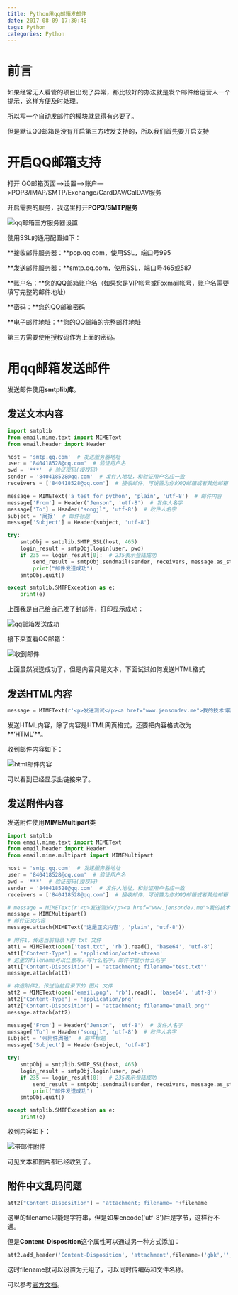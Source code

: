 ```yaml
---
title: Python用qq邮箱发邮件
date: 2017-08-09 17:30:48
tags: Python
categories: Python
---
```


# 前言

如果经常无人看管的项目出现了异常，那比较好的办法就是发个邮件给运营人一个提示，这样方便及时处理。

所以写一个自动发邮件的模块就显得有必要了。

但是默认QQ邮箱是没有开启第三方收发支持的，所以我们首先要开启支持

# 开启QQ邮箱支持

打开 QQ邮箱页面—>设置—>账户—>POP3/IMAP/SMTP/Exchange/CardDAV/CalDAV服务

开启需要的服务，我这里打开**POP3/SMTP服务**

![qq邮箱三方服务器设置](http://othg5ggzi.bkt.clouddn.com/qq%E9%82%AE%E7%AE%B1%E8%AE%BE%E7%BD%AE%E4%B8%89%E6%96%B9%E6%9C%8D%E5%8A%A1%E5%99%A8.png)



使用SSL的通用配置如下：

**接收邮件服务器：**pop.qq.com，使用SSL，端口号995

**发送邮件服务器：**smtp.qq.com，使用SSL，端口号465或587

**账户名：**您的QQ邮箱账户名（如果您是VIP帐号或Foxmail帐号，账户名需要填写完整的邮件地址）

**密码：**您的QQ邮箱密码

**电子邮件地址：**您的QQ邮箱的完整邮件地址

第三方需要使用授权码作为上面的密码。

# 用qq邮箱发送邮件

发送邮件使用**smtplib库**。

## 发送文本内容

```python
import smtplib
from email.mime.text import MIMEText
from email.header import Header

host = 'smtp.qq.com'  # 发送服务器地址
user = '840418528@qq.com'  # 验证用户名
pwd = '***'  # 验证密码(授权码)
sender = '840418528@qq.com'  # 发件人地址，和验证用户名应一致
receivers = ['840418528@qq.com']  # 接收邮件，可设置为你的QQ邮箱或者其他邮箱

message = MIMEText('a test for python', 'plain', 'utf-8')  # 邮件内容
message['From'] = Header("Jenson", 'utf-8')  # 发件人名字
message['To'] = Header("songjl", 'utf-8')  # 收件人名字
subject = '周报'  # 邮件标题
message['Subject'] = Header(subject, 'utf-8')

try:
    smtpObj = smtplib.SMTP_SSL(host, 465)
    login_result = smtpObj.login(user, pwd)
    if 235 == login_result[0]:  # 235表示登陆成功
        send_result = smtpObj.sendmail(sender, receivers, message.as_string())
        print("邮件发送成功")
    smtpObj.quit()

except smtplib.SMTPException as e:
    print(e)

```

上面我是自己给自己发了封邮件，打印显示成功：

![qq邮箱发送成功](http://othg5ggzi.bkt.clouddn.com/qq%E9%82%AE%E7%AE%B1%E5%8F%91%E9%80%81%E6%88%90%E5%8A%9F%E6%88%AA%E5%9B%BE.png)



接下来查看QQ邮箱：

![收到邮件](http://othg5ggzi.bkt.clouddn.com/%E6%94%B6%E5%88%B0%E9%82%AE%E4%BB%B6%E6%88%AA%E5%9B%BE.png)

上面虽然发送成功了，但是内容只是文本，下面试试如何发送HTML格式



## 发送HTML内容

```python
message = MIMEText(r'<p>发送测试</p><a href="www.jensondev.me">我的技术博客</a>', 'html', 'utf-8')  # 邮件内容

```

发送HTML内容，除了内容是HTML网页格式，还要把内容格式改为**‘HTML’**。

收到邮件内容如下：

![html邮件内容](http://othg5ggzi.bkt.clouddn.com/HTML%E5%86%85%E5%AE%B9%E9%82%AE%E4%BB%B6.png)

可以看到已经显示出链接来了。



## 发送附件内容

发送附件使用**MIMEMultipart**类

```python
import smtplib
from email.mime.text import MIMEText
from email.header import Header
from email.mime.multipart import MIMEMultipart

host = 'smtp.qq.com'  # 发送服务器地址
user = '840418528@qq.com'  # 验证用户名
pwd = '***'  # 验证密码(授权码)
sender = '840418528@qq.com'  # 发件人地址，和验证用户名应一致
receivers = ['840418528@qq.com']  # 接收邮件，可设置为你的QQ邮箱或者其他邮箱

# message = MIMEText(r'<p>发送测试</p><a href="www.jensondev.me">我的技术博客</a>', 'html', 'utf-8')  # 邮件内容
message = MIMEMultipart()
# 邮件正文内容
message.attach(MIMEText('这是正文内容', 'plain', 'utf-8'))

# 附件1，传送当前目录下的 txt 文件
att1 = MIMEText(open('test.txt', 'rb').read(), 'base64', 'utf-8')
att1["Content-Type"] = 'application/octet-stream'
# 这里的filename可以任意写，写什么名字，邮件中显示什么名字
att1["Content-Disposition"] = 'attachment; filename="test.txt"'
message.attach(att1)

# 构造附件2，传送当前目录下的 图片 文件
att2 = MIMEText(open('email.png', 'rb').read(), 'base64', 'utf-8')
att2["Content-Type"] = 'application/png'
att2["Content-Disposition"] = 'attachment; filename="email.png"'
message.attach(att2)

message['From'] = Header("Jenson", 'utf-8')  # 发件人名字
message['To'] = Header("songjl", 'utf-8')  # 收件人名字
subject = '带附件周报'  # 邮件标题
message['Subject'] = Header(subject, 'utf-8')

try:
    smtpObj = smtplib.SMTP_SSL(host, 465)
    login_result = smtpObj.login(user, pwd)
    if 235 == login_result[0]:  # 235表示登陆成功
        send_result = smtpObj.sendmail(sender, receivers, message.as_string())
        print("邮件发送成功")
    smtpObj.quit()

except smtplib.SMTPException as e:
    print(e)


```



收到内容如下：

![带邮件附件](http://othg5ggzi.bkt.clouddn.com/%E5%B8%A6%E9%99%84%E4%BB%B6%E9%82%AE%E4%BB%B6.png)

可见文本和图片都已经收到了。

## 附件中文乱码问题

```python
att2["Content-Disposition"] = 'attachment; filename= '+filename

```

这里的filename只能是字符串，但是如果encode('utf-8')后是字节，这样行不通。

但是**Content-Disposition**这个属性可以通过另一种方式添加：

```python
att2.add_header('Content-Disposition', 'attachment',filename=('gbk','',filename))

```

这时filename就可以设置为元组了，可以同时传编码和文件名称。

可以参考[官方文档](https://docs.python.org/3/library/email.compat32-message.html#email.message.Message.add_header)。



